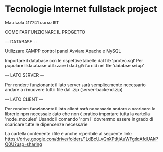 # Tecnologie Internet fullstack project

Matricola 317741 corso IET

COME FAR FUNZIONARE IL PROGETTO

-- DATABASE --

Utilizzare XAMPP control panel
Avviare Apache e MySQL

Importare il database con le rispettive tabelle dal file 'protec.sql'
Per popolare il database utilizzare i dati già forniti nel file 'databse setup'

-- LATO SERVER --

Per rendere funzionante il lato server sarà semplicemente necessario andare a rimuovere tutti i file dal .zip (server-backend.zip)

-- LATO CLIENT --

Per rendere funzionante il lato client sarà necessario andare a scaricare le librerie npm necessaie dato che non è pratico importare tutta
la cartella 'node_modules'
Usando il comando 'npm i' dovremmo essere in grado di scaricare tutte le dipendenze necessarie

La cartella contenente i file è anche reperibile al seguente link:
https://drive.google.com/drive/folders/1LdBcU_vQnXPtItjAuWFgdqAfdUAkPQ0U?usp=sharing
